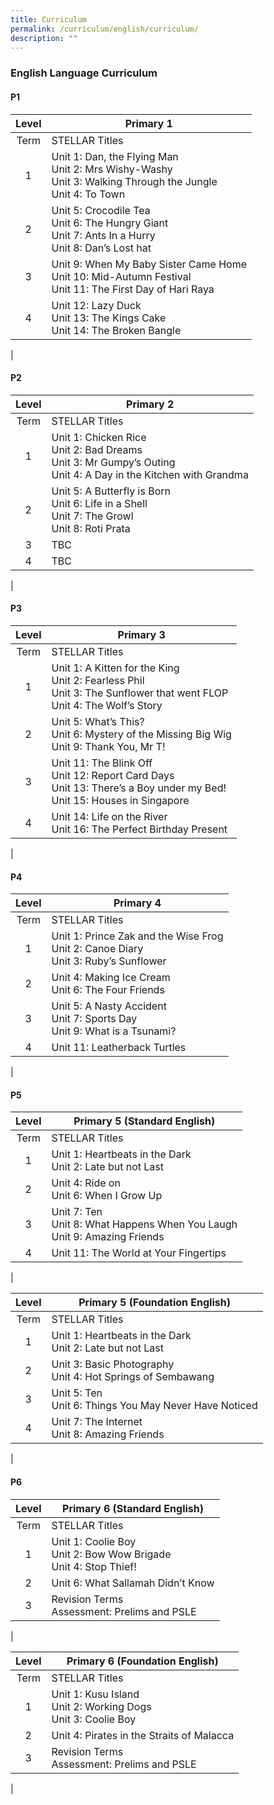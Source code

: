 ```yaml
---
title: Curriculum
permalink: /curriculum/english/curriculum/
description: ""
---
```

### **English Language Curriculum**
#### **P1**

| Level | Primary 1 |
|:---:|---|
| Term | STELLAR Titles |
| 1 | Unit 1: Dan, the Flying Man<br>Unit 2: Mrs Wishy-Washy<br>Unit 3: Walking Through the Jungle<br>Unit 4: To Town |
| 2 | Unit 5: Crocodile Tea<br>Unit 6: The Hungry Giant<br>Unit 7: Ants In a Hurry<br>Unit 8: Dan’s Lost hat |
| 3 | Unit 9: When My Baby Sister Came Home<br>Unit 10: Mid-Autumn Festival<br>Unit 11: The First Day of Hari Raya |
| 4 | Unit 12: Lazy Duck<br>Unit 13: The Kings Cake<br>Unit 14: The Broken Bangle |
|

#### **P2**

| Level | Primary 2 |
|:---:|---|
| Term | STELLAR Titles |
| 1 | Unit 1: Chicken Rice<br>Unit 2: Bad Dreams<br>Unit 3: Mr Gumpy’s Outing<br>Unit 4: A Day in the Kitchen with Grandma |
| 2 | Unit 5: A Butterfly is Born<br>Unit 6: Life in a Shell<br>Unit 7: The Growl<br>Unit 8: Roti Prata |
| 3 | TBC |
| 4 | TBC |
|

#### **P3**

| Level | Primary 3 |
|:---:|---|
| Term | STELLAR Titles |
| 1 | Unit 1: A Kitten for the King<br>Unit 2: Fearless Phil<br>Unit 3: The Sunflower that went FLOP<br>Unit 4: The Wolf’s Story |
| 2 | Unit 5: What’s This?<br>Unit 6: Mystery of the Missing Big Wig <br>Unit 9: Thank You, Mr T! |
| 3 | Unit 11: The Blink Off<br>Unit 12: Report Card Days<br>Unit 13: There’s a Boy under my Bed!<br>Unit 15: Houses in Singapore |
| 4 | Unit 14: Life on the River<br>Unit 16: The Perfect Birthday Present |
|

#### **P4**

| Level | Primary 4 |
|:---:|---|
| Term | STELLAR Titles |
| 1 | Unit 1: Prince Zak and the Wise Frog<br>Unit 2: Canoe Diary<br>Unit 3: Ruby’s Sunflower |
| 2 | Unit 4: Making Ice Cream<br>Unit 6: The Four Friends |
| 3 | Unit 5: A Nasty Accident<br>Unit 7: Sports Day<br>Unit 9: What is a Tsunami? |
| 4 | Unit 11: Leatherback Turtles |
|

#### **P5**

| Level | Primary 5 (Standard English) |
|:---:|---|
| Term | STELLAR Titles |
| 1 | Unit 1: Heartbeats in the Dark<br>Unit 2: Late but not Last |
| 2 | Unit 4: Ride on<br>Unit 6: When I Grow Up |
| 3 | Unit 7: Ten<br>Unit 8: What Happens When You Laugh<br>Unit 9: Amazing Friends |
| 4 | Unit 11: The World at Your Fingertips |
|

| Level | Primary 5 (Foundation English) |
|:---:|---|
| Term | STELLAR Titles |
| 1 | Unit 1: Heartbeats in the Dark<br>Unit 2: Late but not Last |
| 2 | Unit 3: Basic Photography<br>Unit 4: Hot Springs of Sembawang |
| 3 | Unit 5: Ten<br>Unit 6: Things You May Never Have Noticed |
| 4 | Unit 7: The Internet<br>Unit 8: Amazing Friends |
|

#### **P6**

| Level | Primary 6 (Standard English) |
|:---:|---|
| Term | STELLAR Titles |
| 1 | Unit 1: Coolie Boy<br>Unit 2: Bow Wow Brigade<br>Unit 4: Stop Thief! |
| 2 | Unit 6: What Sallamah Didn’t Know |
| 3 | Revision Terms<br>Assessment: Prelims and PSLE |
|

| Level | Primary 6 (Foundation English) |
|:---:|---|
| Term | STELLAR Titles |
| 1 | Unit 1: Kusu Island<br>Unit 2: Working Dogs<br>Unit 3: Coolie Boy |
| 2 | Unit 4: Pirates in the Straits of Malacca |
| 3 | Revision Terms<br>Assessment: Prelims and PSLE |
|